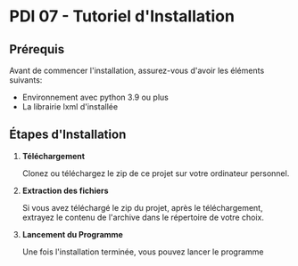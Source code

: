 # PDI 07 - Tutoriel d'Installation

## Prérequis

Avant de commencer l'installation, assurez-vous d'avoir les éléments suivants:

- Environnement avec python 3.9 ou plus
- La librairie lxml d'installée

## Étapes d'Installation

1. **Téléchargement**

    Clonez ou téléchargez le zip de ce projet sur votre ordinateur personnel.

2. **Extraction des fichiers**

    Si vous avez téléchargé le zip du projet, après le téléchargement, extrayez le contenu de l'archive dans le répertoire de votre choix.

3. **Lancement du Programme**

    Une fois l'installation terminée, vous pouvez lancer le programme
